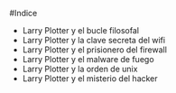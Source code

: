 
#Indice

* Larry Plotter y el bucle filosofal
* Larry Plotter y la clave secreta del wifi
* Larry Plotter y el prisionero del firewall
* Larry Plotter y el malware de fuego
* Larry Plotter y la orden de unix
* Larry Plotter y el misterio del hacker
